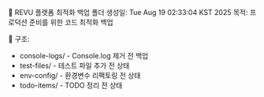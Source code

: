 🔧 REVU 플랫폼 최적화 백업 폴더
생성일: Tue Aug 19 02:33:04 KST 2025
목적: 프로덕션 준비를 위한 코드 최적화 백업

📁 구조:
- console-logs/     - Console.log 제거 전 백업
- test-files/       - 테스트 파일 추가 전 상태
- env-config/       - 환경변수 리팩토링 전 상태
- todo-items/       - TODO 정리 전 상태

